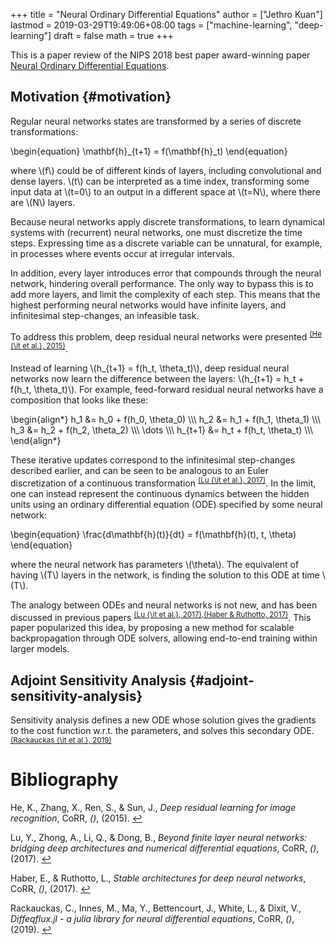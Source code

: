 +++
title = "Neural Ordinary Differential Equations"
author = ["Jethro Kuan"]
lastmod = 2019-03-29T19:49:06+08:00
tags = ["machine-learning", "deep-learning"]
draft = false
math = true
+++

This is a paper review of the NIPS 2018 best paper award-winning paper
[Neural Ordinary Differential Equations](https://arxiv.org/abs/1806.07366).


## Motivation {#motivation}

Regular neural networks states are transformed by a series of discrete
transformations:

\begin{equation}
\mathbf{h}\_{t+1} = f(\mathbf{h}\_t)
\end{equation}

where \\(f\\) could be of different kinds of layers, including convolutional
and dense layers. \\(t\\) can be interpreted as a time index, transforming
some input data at \\(t=0\\) to an output in a different space at \\(t=N\\),
where there are \\(N\\) layers.

Because neural networks apply discrete transformations, to learn
dynamical systems with (recurrent) neural networks, one must
discretize the time steps. Expressing time as a discrete variable can
be unnatural, for example, in processes where events occur at irregular
intervals.

In addition, every layer introduces error that compounds through the neural
network, hindering overall performance. The only way to bypass this is
to add more layers, and limit the complexity of each step. This means
that the highest performing neural networks would have infinite
layers, and infinitesimal step-changes, an infeasible task.

To address this problem, deep residual neural networks were presented
<sup id="8554cd7e8a313143abfac851fd6bbfd2"><a href="#he15_deep_resid_learn_image_recog" title="He, Zhang, Ren, \&amp; Sun, Deep Residual Learning for Image Recognition, {CoRR}, v(), (2015).">(He {\it et al.}, 2015)</a></sup>.

Instead of learning \\(h\_{t+1} = f(h\_t, \theta\_t)\\), deep residual neural
networks now learn the difference between the layers: \\(h\_{t+1} = h\_t +
f(h\_t, \theta\_t)\\). For example, feed-forward residual neural networks
have a composition that looks like these:

\begin{align\*}
  h\_1 &= h\_0 + f(h\_0, \theta\_0) \\\\\\
  h\_2 &= h\_1 + f(h\_1, \theta\_1) \\\\\\
  h\_3 &= h\_2 + f(h\_2, \theta\_2) \\\\\\
  \dots \\\\\\
  h\_{t+1} &= h\_t + f(h\_t, \theta\_t) \\\\\\
\end{align\*}

These iterative updates correspond to the infinitesimal step-changes
described earlier, and can be seen to be analogous to an Euler
discretization of a continuous transformation
<sup id="f767e533e2e76ca630e0e8cdac86c399"><a href="#lu17_beyon_finit_layer_neural_networ" title="Lu, Zhong, Li, \&amp; Dong, Beyond Finite Layer Neural Networks: Bridging Deep  Architectures and Numerical Differential Equations, {CoRR}, v(), (2017).">(Lu {\it et al.}, 2017)</a></sup>. In the limit, one can
instead represent the continuous dynamics between the hidden units
using an ordinary differential equation (ODE) specified by some neural
network:

\begin{equation}
  \frac{d\mathbf{h}(t)}{dt} = f(\mathbf{h}(t), t, \theta)
\end{equation}

where the neural network has parameters \\(\theta\\). The equivalent of
having \\(T\\) layers in the network, is finding the solution to this ODE at
time \\(T\\).

The analogy between ODEs and neural networks is not new, and has been
discussed in previous papers
<sup id="f767e533e2e76ca630e0e8cdac86c399"><a href="#lu17_beyon_finit_layer_neural_networ" title="Lu, Zhong, Li, \&amp; Dong, Beyond Finite Layer Neural Networks: Bridging Deep  Architectures and Numerical Differential Equations, {CoRR}, v(), (2017).">(Lu {\it et al.}, 2017)</a></sup><sup>,</sup><sup id="9b9433cdb51d57b66e0e48760365e5e2"><a href="#haber17_stabl_archit_deep_neural_networ" title="Haber \&amp; Ruthotto, Stable Architectures for Deep Neural Networks, {CoRR}, v(), (2017).">(Haber \& Ruthotto, 2017)</a></sup>.
This paper popularized this idea, by proposing a new method for
scalable backpropagation through ODE solvers, allowing end-to-end
training within larger models.


## Adjoint Sensitivity Analysis {#adjoint-sensitivity-analysis}

Sensitivity analysis defines a new ODE whose solution gives the
gradients to the cost function w.r.t. the parameters, and solves this
secondary ODE. <sup id="a8ae69ab153941fb09916913f187ba63"><a href="#rackauckas19_diffeq" title="Rackauckas, Innes, Ma, , Bettencourt, White, Dixit \&amp; Vaibhav, Diffeqflux.jl - a Julia Library for Neural  Differential Equations, {CoRR}, v(), (2019).">(Rackauckas {\it et al.}, 2019)</a></sup>

# Bibliography
<a id="he15_deep_resid_learn_image_recog"></a>He, K., Zhang, X., Ren, S., & Sun, J., *Deep residual learning for image recognition*, CoRR, *()*,  (2015).  [↩](#8554cd7e8a313143abfac851fd6bbfd2)

<a id="lu17_beyon_finit_layer_neural_networ"></a>Lu, Y., Zhong, A., Li, Q., & Dong, B., *Beyond finite layer neural networks: bridging deep architectures and numerical differential equations*, CoRR, *()*,  (2017).  [↩](#f767e533e2e76ca630e0e8cdac86c399)

<a id="haber17_stabl_archit_deep_neural_networ"></a>Haber, E., & Ruthotto, L., *Stable architectures for deep neural networks*, CoRR, *()*,  (2017).  [↩](#9b9433cdb51d57b66e0e48760365e5e2)

<a id="rackauckas19_diffeq"></a>Rackauckas, C., Innes, M., Ma, Y., Bettencourt, J., White, L., & Dixit, V., *Diffeqflux.jl - a julia library for neural differential equations*, CoRR, *()*,  (2019).  [↩](#a8ae69ab153941fb09916913f187ba63)

